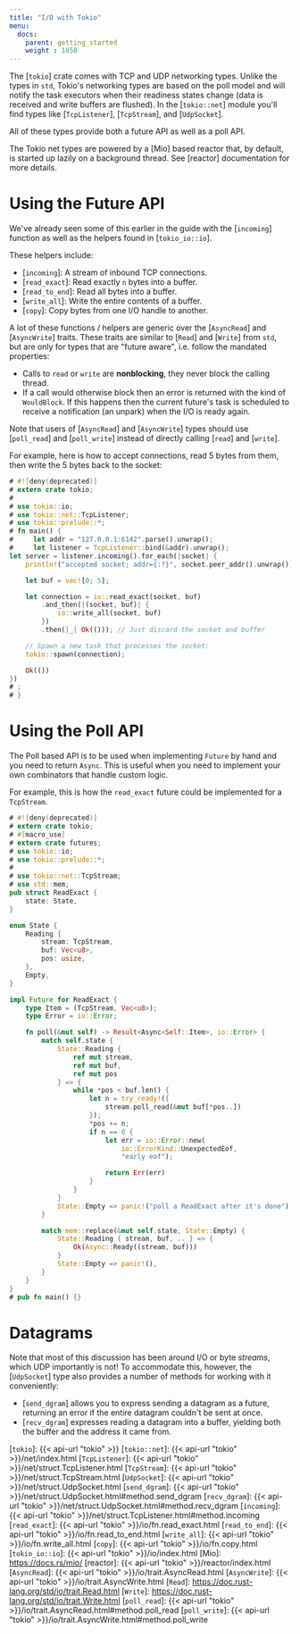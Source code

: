 ```yaml
---
title: "I/O with Tokio"
menu:
  docs:
    parent: getting_started
    weight : 1050
---
```


The [`tokio`] crate comes with TCP and UDP networking types. Unlike the types in
`std`, Tokio's networking types are based on the poll model and will notify the
task executors when their readiness states change (data is received and write
buffers are flushed). In the [`tokio::net`] module you'll find types like
[`TcpListener`], [`TcpStream`], and [`UdpSocket`].

All of these types provide both a future API as well as a poll
API.

The Tokio net types are powered by a [Mio] based reactor that, by default, is
started up lazily on a background thread. See [reactor] documentation for more
details.

# Using the Future API

We've already seen some of this earlier in the guide with the [`incoming`]
function as well as the helpers found in [`tokio_io::io`].

These helpers include:

* [`incoming`]: A stream of inbound TCP connections.
* [`read_exact`]: Read exactly `n` bytes into a buffer.
* [`read_to_end`]: Read all bytes into a buffer.
* [`write_all`]: Write the entire contents of a buffer.
* [`copy`]: Copy bytes from one I/O handle to another.

A lot of these functions / helpers are generic over the [`AsyncRead`] and
[`AsyncWrite`] traits. These traits are similar to [`Read`] and [`Write`] from
`std`, but are only for types that are "future aware", i.e. follow the
mandated properties:

* Calls to `read` or `write` are **nonblocking**, they never block the calling
  thread.
* If a call would otherwise block then an error is returned with the kind of
  `WouldBlock`. If this happens then the current future's task is scheduled to
  receive a notification (an unpark) when the I/O is ready again.

Note that users of [`AsyncRead`] and [`AsyncWrite`] types should use
[`poll_read`] and [`poll_write`] instead of directly calling [`read`] and [`write`].

For example, here is how to accept connections, read 5 bytes from them, then
write the 5 bytes back to the socket:

```rust
# #![deny(deprecated)]
# extern crate tokio;
#
# use tokio::io;
# use tokio::net::TcpListener;
# use tokio::prelude::*;
# fn main() {
#     let addr = "127.0.0.1:6142".parse().unwrap();
#     let listener = TcpListener::bind(&addr).unwrap();
let server = listener.incoming().for_each(|socket| {
    println!("accepted socket; addr={:?}", socket.peer_addr().unwrap());

    let buf = vec![0; 5];

    let connection = io::read_exact(socket, buf)
        .and_then(|(socket, buf)| {
            io::write_all(socket, buf)
        })
        .then(|_| Ok(())); // Just discard the socket and buffer

    // Spawn a new task that processes the socket:
    tokio::spawn(connection);

    Ok(())
})
# ;
# }
```

# Using the Poll API

The Poll based API is to be used when implementing `Future` by hand and you need
to return `Async`. This is useful when you need to implement your own
combinators that handle custom logic.

For example, this is how the `read_exact` future could be implemented for a
`TcpStream`.

```rust
# #![deny(deprecated)]
# extern crate tokio;
# #[macro_use]
# extern crate futures;
# use tokio::io;
# use tokio::prelude::*;
#
# use tokio::net::TcpStream;
# use std::mem;
pub struct ReadExact {
    state: State,
}

enum State {
    Reading {
        stream: TcpStream,
        buf: Vec<u8>,
        pos: usize,
    },
    Empty,
}

impl Future for ReadExact {
    type Item = (TcpStream, Vec<u8>);
    type Error = io::Error;

    fn poll(&mut self) -> Result<Async<Self::Item>, io::Error> {
        match self.state {
            State::Reading {
                ref mut stream,
                ref mut buf,
                ref mut pos
            } => {
                while *pos < buf.len() {
                    let n = try_ready!({
                        stream.poll_read(&mut buf[*pos..])
                    });
                    *pos += n;
                    if n == 0 {
                        let err = io::Error::new(
                            io::ErrorKind::UnexpectedEof,
                            "early eof");

                        return Err(err)
                    }
                }
            }
            State::Empty => panic!("poll a ReadExact after it's done"),
        }

        match mem::replace(&mut self.state, State::Empty) {
            State::Reading { stream, buf, .. } => {
                Ok(Async::Ready((stream, buf)))
            }
            State::Empty => panic!(),
        }
    }
}
# pub fn main() {}
```

# Datagrams

Note that most of this discussion has been around I/O or byte *streams*, which
UDP importantly is not! To accommodate this, however, the [`UdpSocket`] type
also provides a number of methods for working with it conveniently:

* [`send_dgram`] allows you to express sending a datagram as a future, returning
  an error if the entire datagram couldn't be sent at once.
* [`recv_dgram`] expresses reading a datagram into a buffer, yielding both the
  buffer and the address it came from.

[`tokio`]: {{< api-url "tokio" >}}
[`tokio::net`]: {{< api-url "tokio" >}}/net/index.html
[`TcpListener`]: {{< api-url "tokio" >}}/net/struct.TcpListener.html
[`TcpStream`]: {{< api-url "tokio" >}}/net/struct.TcpStream.html
[`UdpSocket`]: {{< api-url "tokio" >}}/net/struct.UdpSocket.html
[`send_dgram`]: {{< api-url "tokio" >}}/net/struct.UdpSocket.html#method.send_dgram
[`recv_dgram`]: {{< api-url "tokio" >}}/net/struct.UdpSocket.html#method.recv_dgram
[`incoming`]: {{< api-url "tokio" >}}/net/struct.TcpListener.html#method.incoming
[`read_exact`]: {{< api-url "tokio" >}}/io/fn.read_exact.html
[`read_to_end`]: {{< api-url "tokio" >}}/io/fn.read_to_end.html
[`write_all`]: {{< api-url "tokio" >}}/io/fn.write_all.html
[`copy`]: {{< api-url "tokio" >}}/io/fn.copy.html
[`tokio_io::io`]: {{< api-url "tokio" >}}/io/index.html
[Mio]: https://docs.rs/mio/
[reactor]: {{< api-url "tokio" >}}/reactor/index.html
[`AsyncRead`]: {{< api-url "tokio" >}}/io/trait.AsyncRead.html
[`AsyncWrite`]: {{< api-url "tokio" >}}/io/trait.AsyncWrite.html
[`Read`]: https://doc.rust-lang.org/std/io/trait.Read.html
[`Write`]: https://doc.rust-lang.org/std/io/trait.Write.html
[`poll_read`]: {{< api-url "tokio" >}}/io/trait.AsyncRead.html#method.poll_read
[`poll_write`]: {{< api-url "tokio" >}}/io/trait.AsyncWrite.html#method.poll_write
